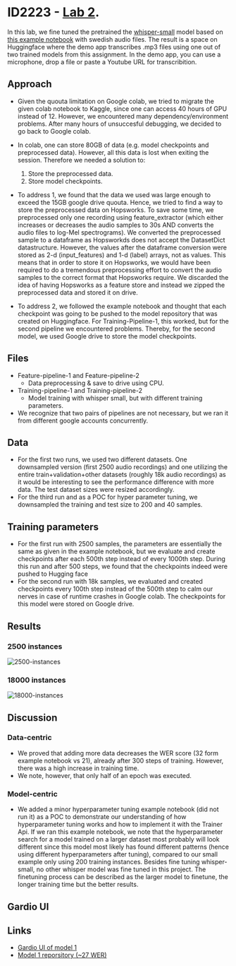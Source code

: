 # ID2223 - [Lab 2](https://github.com/ID2223KTH/id2223kth.github.io/tree/master/assignments/lab2). 

In this lab, we fine tuned the pretrained the [whisper-small]("https://huggingface.co/openai/whisper-small") model based on [this example notebook]("https://colab.research.google.com/github/sanchit-gandhi/notebooks/blob/main/fine_tune_whisper.ipynb") with swedish audio files. The result is a space on Huggingface where the demo app transcribes .mp3 files using one out of two trained models from this assignment. In the demo app, you can use a microphone, drop a file or paste a Youtube URL for transcribition. 

## Approach

- Given the quouta limitation on Google colab, we tried to migrate the given colab notebook to Kaggle, since one can access 40 hours of GPU instead of 12. However, we encountered many dependency/environment problems. After many hours of unsuccesful debugging, we decided to go back to Google colab.
- In colab, one can store 80GB of data (e.g. model checkpoints and preprocessed data). However, all this data is lost when exiting the session. Therefore we needed a solution to:
  1. Store the preprocessed data.
  2. Store model checkpoints.

- To address 1, we found that the data we used was large enough to exceed the 15GB google drive quouta. Hence, we tried to find a way to store the preprocessed data on Hopsworks. To save some time, we preprocessed only one recording using feature_extractor (which either increases or decreases the audio samples to 30s AND converts the audio files to log-Mel spectrograms). We converted the preprocessed sample to a dataframe as Hopsworkds does not accept the DatasetDict datastructure. However, the values after the dataframe conversion were stored as 2-d (input_features) and 1-d (label) arrays, not as values. This means that in order to store it on Hopsworks, we would have been required to do a tremendous preprocessing effort to convert the audio samples to the correct format that Hopsworks require. We discarded the idea of having Hopsworks as a feature store and instead we zipped the preprocessed data and stored it on drive.
- To address 2, we followed the example notebook and thought that each checkpoint was going to be pushed to the model repository that was created on Huggingface. For Training-Pipeline-1, this worked, but for the second pipeline we encountered problems. Thereby, for the second model, we used Google drive to store the model checkpoints.

## Files

- Feature-pipeline-1 and Feature-pipeline-2
  - Data preprocessing & save to drive using CPU.
- Training-pipeline-1 and Training-pipeline-2
  - Model training with whisper small, but with different training parameters.
 - We recognize that two pairs of pipelines are not necessary, but we ran it from different google accounts concurrently.

## Data

- For the first two runs, we used two different datasets. One downsampled version (first 2500 audio recordings) and one utilizing the entire train+validation+other datasets (roughly 18k audio recordings) as it would be interesting to see the performance difference with more data. The test dataset sizes were resized accordingly. 
- For the third run and as a POC for hyper parameter tuning, we downsampled the training and test size to 200 and 40 samples. 

## Training parameters

- For the first run with 2500 samples, the parameters are essentially the same as given in the example notebook, but we evaluate and create checkpoints after each 500th step instead of every 1000th step. During this run and after 500 steps, we found that the checkpoints indeed were pushed to Hugging face
- For the second run with 18k samples, we evaluated and created checkpoints every 100th step instead of the 500th step to calm our nerves in case of runtime crashes in Google colab. The checkpoints for this model were stored on Google drive.

## Results

### 2500 instances
![2500-instances](https://user-images.githubusercontent.com/50402197/206474496-21791370-5119-4f9e-94f7-f63853c60ba1.PNG)

### 18000 instances
![18000-instances](https://user-images.githubusercontent.com/50402197/206703028-b2979233-f496-48fa-adc2-2b47671d1ce4.jpeg)

## Discussion

### Data-centric

- We proved that adding more data decreases the WER score (32 form example notebook vs 21), already after 300 steps of training. However, there was a high increase in training time. 
- We note, however, that only half of an epoch was executed. 

### Model-centric

- We added a minor hyperparameter tuning example notebook (did not run it) as a POC to demonstrate our understanding of how hyperparameter tuning works and how to implement it with the Trainer Api. If we ran this example notebook, we note that the hyperparameter search for a model trained on a larger dataset most probably will look different since this model most likely has found different patterns (hence using different hyperparameters after tuning), compared to our small example only using 200 training instances. Besides fine tuning whisper-small, no other whisper model was fine tuned in this project. The finetuning process can be described as the larger model to finetune, the longer training time but the better results. 

## Gardio UI

## Links
* [Gardio UI of model 1](https://huggingface.co/spaces/Akseluhr/whisper-se-auhr)
* [Model 1 reporsitory (~27 WER)](https://huggingface.co/Akseluhr/whisper-small-sv-SE-auhr-v2)

